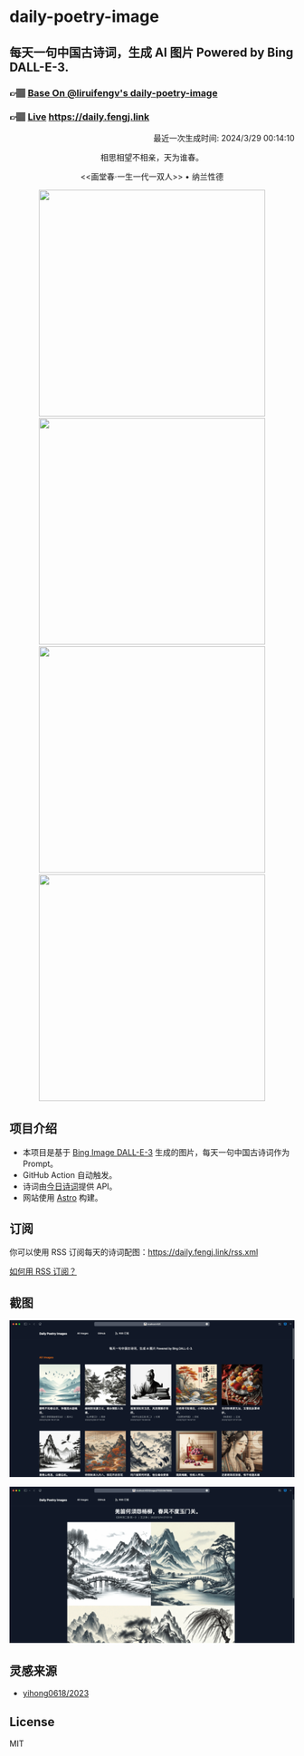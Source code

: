 
# daily-poetry-image

## 每天一句中国古诗词，生成 AI 图片 Powered by Bing DALL-E-3.

### 👉🏽 [Base On @liruifengv's daily-poetry-image](https://github.com/liruifengv/daily-poetry-image)

### 👉🏽 [Live](https://daily.fengj.link) https://daily.fengj.link

<p align="right">
  最近一次生成时间: 2024/3/29 00:14:10
</p>
<p align="center">
相思相望不相亲，天为谁春。
</p>
<p align="center">
<<画堂春·一生一代一双人>> • 纳兰性德
</p>
<p align="center">
<img src="https://tse3.mm.bing.net/th/id/OIG2.XN7ZuFzQzMqG_BsvF9_a" height="400" width="400" />
<img src="https://tse1.mm.bing.net/th/id/OIG2.AuYSjbX_juIDw3ZnI1zB" height="400" width="400" />
<img src="https://tse3.mm.bing.net/th/id/OIG2.5DME4ACtbadnQs7c1NBf" height="400" width="400" />
<img src="https://tse4.mm.bing.net/th/id/OIG2.eDAJg5OurnmeLVp6ztQo" height="400" width="400" />
</p>

## 项目介绍

-   本项目是基于 [Bing Image DALL-E-3](https://www.bing.com/images/create) 生成的图片，每天一句中国古诗词作为 Prompt。
-   GitHub Action 自动触发。
-   诗词由[今日诗词](https://www.jinrishici.com/)提供 API。
-   网站使用 [Astro](https://astro.build) 构建。

## 订阅

你可以使用 RSS 订阅每天的诗词配图：https://daily.fengj.link/rss.xml

[如何用 RSS 订阅？](https://zhuanlan.zhihu.com/p/55026716)

## 截图

![图片列表](./screenshots/Snipaste_2023-12-28_21-00-26.png)

![图片详情](./screenshots/Snipaste_2023-12-28_21-00-53.png)

## 灵感来源

-   [yihong0618/2023](https://github.com/yihong0618/2023)

## License

MIT

